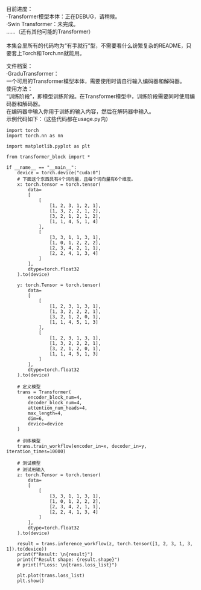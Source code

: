 目前进度：<br>
    ·Transformer模型本体：正在DEBUG，请稍候。<br>
    ·Swin Transformer：未完成。<br>
    ……（还有其他可能的Transformer）<br>
<br>
本集合里所有的代码均为“有手就行”型，不需要看什么纷繁复杂的README，只要套上Torch和Torch.nn就能用。<br>


文件档案：<br>
    ·GraduTransformer：<br>
        一个可用的Transformer模型本体，需要使用时请自行输入编码器和解码器。<br>
        使用方法：<br>
        “训练阶段”，即模型训练阶段。在Transformer模型中，训练阶段需要同时使用编码器和解码器。<br>
        在编码器中输入你用于训练的输入内容，然后在解码器中输入。<br>
        示例代码如下：（这些代码都在usage.py内）<br>
```
import torch
import torch.nn as nn

import matplotlib.pyplot as plt

from transformer_block import *

if __name__ == "__main__":
    device = torch.device("cuda:0")
    # 下面这个东西具有4个词向量，且每个词向量有6个维度。
    x: torch.tensor = torch.tensor(
        data=
        [
            [
                [1, 2, 3, 1, 2, 1],
                [1, 3, 2, 2, 1, 2],
                [3, 2, 1, 2, 1, 2],
                [1, 1, 4, 5, 1, 4]
            ],
            [
                [3, 3, 1, 1, 3, 1],
                [1, 0, 1, 2, 2, 2],
                [2, 3, 4, 2, 1, 1],
                [2, 2, 4, 1, 3, 4]
            ]
        ],
        dtype=torch.float32
    ).to(device)

    y: torch.Tensor = torch.tensor(
        data=
        [
            [
                [1, 2, 3, 1, 3, 1],
                [1, 3, 2, 2, 2, 1],
                [3, 2, 1, 2, 0, 1],
                [1, 1, 4, 5, 1, 3]
            ],
            [
                [1, 2, 3, 1, 3, 1],
                [1, 3, 2, 2, 2, 1],
                [3, 2, 1, 2, 0, 1],
                [1, 1, 4, 5, 1, 3]
            ]
        ],
        dtype=torch.float32
    ).to(device)

    # 定义模型
    trans = Transformer(
        encoder_block_num=4,
        decoder_block_num=4,
        attention_num_heads=4,
        max_length=4,
        dim=6,
        device=device
    )

    # 训练模型
    trans.train_workflow(encoder_in=x, decoder_in=y, iteration_times=10000)

    # 测试模型
    # 测试用输入
    z: torch.Tensor = torch.tensor(
        data=
        [
            [
                [3, 3, 1, 1, 3, 1],
                [1, 0, 1, 2, 2, 2],
                [2, 3, 4, 2, 1, 1],
                [2, 2, 4, 1, 3, 4]
            ]
        ],
        dtype=torch.float32
    ).to(device)

    result = trans.inference_workflow(z, torch.tensor([1, 2, 3, 1, 3, 1]).to(device))
    print(f"Result: \n{result}")
    print(f"Result shape: {result.shape}")
    # print(f"Loss: \n{trans.loss_list}")

    plt.plot(trans.loss_list)
    plt.show()

     
```
